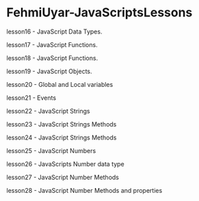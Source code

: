 # FehmiUyar-JavaScriptsLessons

lesson16 - JavaScript Data Types.

lesson17 - JavaScript Functions.

lesson18 - JavaScript Functions.

lesson19 - JavaScript Objects.

lesson20 - Global and Local variables

lesson21 - Events

lesson22 - JavaScript Strings

lesson23 - JavaScript Strings Methods

lesson24 - JavaScript Strings Methods

lesson25 - JavaScript Numbers

lesson26 - JavaScripts Number data type

lesson27 - JavaScript Number Methods

lesson28 - JavaScript Number Methods and properties






